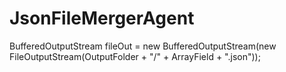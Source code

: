 # JsonFileMergerAgent
BufferedOutputStream fileOut = new BufferedOutputStream(new FileOutputStream(OutputFolder + "/" + ArrayField + ".json"));
